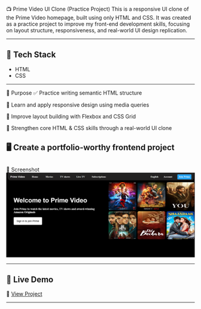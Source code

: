 📺 Prime Video UI Clone (Practice Project)
This is a responsive UI clone of the Prime Video homepage, built using only HTML and CSS. It was created as a practice project to improve my front-end development skills, focusing on layout structure, responsiveness, and real-world UI design replication.

---

## 🧰 Tech Stack

- HTML
- CSS

---

🎯 Purpose
✅ Practice writing semantic HTML structure

📱 Learn and apply responsive design using media queries

🎨 Improve layout building with Flexbox and CSS Grid

🧠 Strengthen core HTML & CSS skills through a real-world UI clone

🖥️ Create a portfolio-worthy frontend project
---

## 
📸 Screenshot
![Screenshot](./image/Screenshot.jpg)

---

## 🚀 Live Demo

🔗 [View Project](https://study-sync-project-amber.vercel.app)

---








